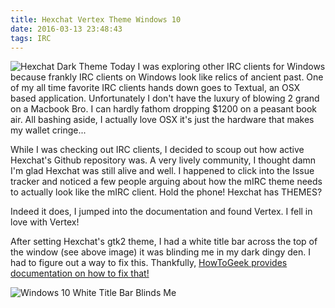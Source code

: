 ```yaml
---
title: Hexchat Vertex Theme Windows 10
date: 2016-03-13 23:48:43
tags: IRC
---
```

![Hexchat Dark Theme](http://i.imgur.com/rBb7Ud2.png)
Today I was exploring other IRC clients for Windows because frankly IRC clients on Windows look like relics of ancient past. One of my all time favorite IRC clients hands down goes to Textual, an OSX based application. Unfortunately I don't have the luxury of blowing 2 grand on a Macbook Bro. I can hardly fathom dropping $1200 on a peasant book air. All bashing aside, I actually love OSX it's just the hardware that makes my wallet cringe...

While I was checking out IRC clients, I decided to scoup out how active Hexchat's Github repository was. A very lively community, I thought damn I'm glad Hexchat was still alive and well. I happened to click into the Issue tracker and noticed a few people arguing about how the mIRC theme needs to actually look like the mIRC client. Hold the phone! Hexchat has THEMES?

Indeed it does, I jumped into the documentation and found Vertex. I fell in love with Vertex!

After setting Hexchat's gtk2 theme, I had a white title bar across the top of the window (see above image) it was blinding me in my dark dingy den. I had to figure out a way to fix this. Thankfully, [HowToGeek provides documentation on how to fix that!](http://www.howtogeek.com/222831/how-to-get-colored-window-title-bars-on-windows-10-instead-of-white/)

![Windows 10 White Title Bar Blinds Me](http://i.imgur.com/0S1G2H7.png)
